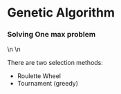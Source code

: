 # Genetic Algorithm  

### Solving One max problem    
\n
\n
      
There are two selection methods:
* Roulette Wheel   
* Tournament (greedy)  
